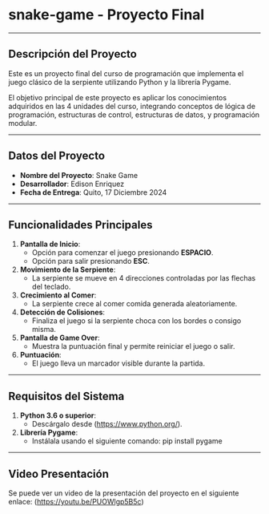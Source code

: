 # snake-game - Proyecto Final
---
## Descripción del Proyecto

Este es un proyecto final del curso de programación que implementa el juego clásico de la serpiente utilizando Python y la librería Pygame.

El objetivo principal de este proyecto es aplicar los conocimientos adquiridos en las 4 unidades del curso, integrando conceptos de lógica de programación, estructuras de control, estructuras de datos, y programación modular.

----
## Datos del Proyecto
- **Nombre del Proyecto**: Snake Game
- **Desarrollador**: Edison Enriquez
- **Fecha de Entrega**: Quito, 17 Diciembre 2024
---
## Funcionalidades Principales
1. **Pantalla de Inicio**:
   - Opción para comenzar el juego presionando **ESPACIO**.
   - Opción para salir presionando **ESC**.
2. **Movimiento de la Serpiente**:
   - La serpiente se mueve en 4 direcciones controladas por las flechas del teclado.
3. **Crecimiento al Comer**:
   - La serpiente crece al comer comida generada aleatoriamente.
4. **Detección de Colisiones**:
   - Finaliza el juego si la serpiente choca con los bordes o consigo misma.
5. **Pantalla de Game Over**:
   - Muestra la puntuación final y permite reiniciar el juego o salir.
6. **Puntuación**:
   - El juego lleva un marcador visible durante la partida.
---
## Requisitos del Sistema
1. **Python 3.6 o superior**:
   - Descárgalo desde (https://www.python.org/).
2. **Librería Pygame**:
   - Instálala usando el siguiente comando:
        pip install pygame
---
## Video Presentación
Se puede ver un video de la presentación del proyecto en el siguiente enlace:
(https://youtu.be/PUOWlgp5B5c)

